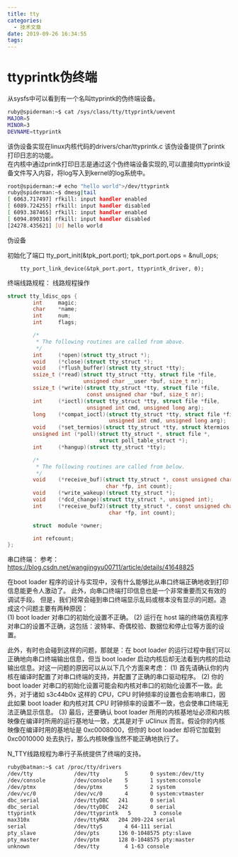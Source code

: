 ```yaml
---
title: tty
categories:
  - 技术文章
date: 2019-09-26 16:34:55
tags:
---
```


# ttyprintk伪终端
从sysfs中可以看到有一个名叫ttyprintk的伪终端设备。
```bash
ruby@spiderman:~$ cat /sys/class/tty/ttyprintk/uevent 
MAJOR=5
MINOR=3
DEVNAME=ttyprintk
```
该伪设备实现在linux内核代码的drivers/char/ttyprintk.c
该伪设备提供了printk打印日志的功能。  
在内核中通过printk打印日志是通过这个伪终端设备实现的,可以直接向ttyprintk设备文件写入内容，将log写入到kernel的log系统中。
```bash
root@spiderman:~# echo "hello world">/dev/ttyprintk
ruby@spiderman:~$ dmesg|tail
[ 6063.717497] rfkill: input handler enabled
[ 6089.724255] rfkill: input handler disabled
[ 6093.387465] rfkill: input handler enabled
[ 6094.890316] rfkill: input handler disabled
[24278.435621] [U] hello world
```

伪设备

初始化了端口
        tty_port_init(&tpk_port.port);
        tpk_port.port.ops = &null_ops;

        tty_port_link_device(&tpk_port.port, ttyprintk_driver, 0); 

终端线路规程：
线路规程操作
```c
struct tty_ldisc_ops {
        int     magic;
        char    *name;
        int     num;
        int     flags;

        /*
         * The following routines are called from above.
         */
        int     (*open)(struct tty_struct *);
        void    (*close)(struct tty_struct *);
        void    (*flush_buffer)(struct tty_struct *tty);
        ssize_t (*read)(struct tty_struct *tty, struct file *file,
                        unsigned char __user *buf, size_t nr);
        ssize_t (*write)(struct tty_struct *tty, struct file *file,
                         const unsigned char *buf, size_t nr);
        int     (*ioctl)(struct tty_struct *tty, struct file *file,
                         unsigned int cmd, unsigned long arg);
        long    (*compat_ioctl)(struct tty_struct *tty, struct file *file,
                                unsigned int cmd, unsigned long arg);
        void    (*set_termios)(struct tty_struct *tty, struct ktermios *old);
        unsigned int (*poll)(struct tty_struct *, struct file *,
                             struct poll_table_struct *);
        int     (*hangup)(struct tty_struct *tty);

        /*
         * The following routines are called from below.
         */
        void    (*receive_buf)(struct tty_struct *, const unsigned char *cp,
                               char *fp, int count);
        void    (*write_wakeup)(struct tty_struct *);
        void    (*dcd_change)(struct tty_struct *, unsigned int);
        int     (*receive_buf2)(struct tty_struct *, const unsigned char *cp,
                                char *fp, int count);

        struct  module *owner;

        int refcount;
};
```
串口终端：
参考：https://blog.csdn.net/wangjingyu00711/article/details/41648825

在boot loader 程序的设计与实现中，没有什么能够比从串口终端正确地收到打印信息能更令人激动了。
此外，向串口终端打印信息也是一个非常重要而又有效的调试手段。
但是，我们经常会碰到串口终端显示乱码或根本没有显示的问题。造成这个问题主要有两种原因：  
(1) boot loader 对串口的初始化设置不正确。
(2) 运行在 host 端的终端仿真程序对串口的设置不正确，这包括：波特率、奇偶校验、数据位和停止位等方面的设置。

此外，有时也会碰到这样的问题，那就是：在 boot loader 的运行过程中我们可以正确地向串口终端输出信息，但当 boot loader 启动内核后却无法看到内核的启动输出信息。对这一问题的原因可以从以下几个方面来考虑：
(1) 首先请确认你的内核在编译时配置了对串口终端的支持，并配置了正确的串口驱动程序。
(2) 你的 boot loader 对串口的初始化设置可能会和内核对串口的初始化设置不一致。此外，对于诸如 s3c44b0x 这样的 CPU，CPU 时钟频率的设置也会影响串口，因此如果 boot loader 和内核对其 CPU 时钟频率的设置不一致，也会使串口终端无法正确显示信息。
(3) 最后，还要确认 boot loader 所用的内核基地址必须和内核映像在编译时所用的运行基地址一致，尤其是对于 uClinux 而言。假设你的内核映像在编译时用的基地址是 0xc0008000，但你的 boot loader 却将它加载到 0xc0010000 处去执行，那么内核映像当然不能正确地执行了。

N_TTY线路规程为串行子系统提供了终端的支持。  
```bash
ruby@batman:~$ cat /proc/tty/drivers 
/dev/tty             /dev/tty        5       0 system:/dev/tty
/dev/console         /dev/console    5       1 system:console
/dev/ptmx            /dev/ptmx       5       2 system
/dev/vc/0            /dev/vc/0       4       0 system:vtmaster
dbc_serial           /dev/ttyDBC   241       0 serial
dbc_serial           /dev/ttyDBC   242       0 serial
ttyprintk            /dev/ttyprintk   5       3 console
max310x              /dev/ttyMAX   204 209-224 serial
serial               /dev/ttyS       4 64-111 serial
pty_slave            /dev/pts      136 0-1048575 pty:slave
pty_master           /dev/ptm      128 0-1048575 pty:master
unknown              /dev/tty        4 1-63 console
```
